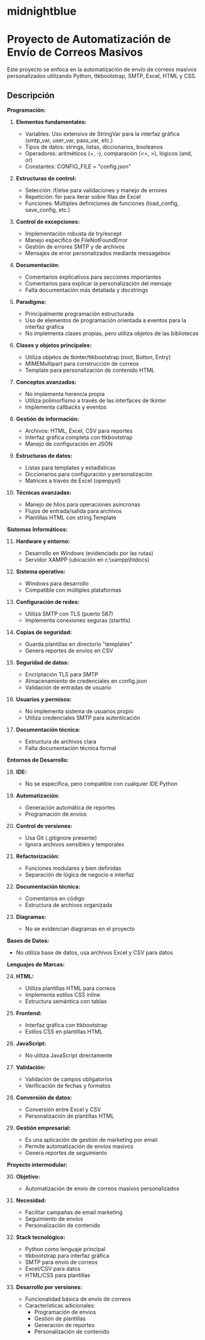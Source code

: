 # midnightblue
# Proyecto de Automatización de Envío de Correos Masivos

Este proyecto se enfoca en la automatización de envío de correos masivos personalizados utilizando Python, ttkbootstrap, SMTP, Excel, HTML y CSS.


## Descripción
**Programación:**

1. **Elementos fundamentales:**
   - Variables: Uso extensivo de StringVar para la interfaz gráfica (smtp_var, user_var, pass_var, etc.)
   - Tipos de datos: strings, listas, diccionarios, booleanos
   - Operadores: aritméticos (+, -), comparación (<=, >), lógicos (and, or)
   - Constantes: CONFIG_FILE = "config.json"

2. **Estructuras de control:**
   - Selección: if/else para validaciones y manejo de errores
   - Repetición: for para iterar sobre filas de Excel
   - Funciones: Múltiples definiciones de funciones (load_config, save_config, etc.)

3. **Control de excepciones:**
   - Implementación robusta de try/except
   - Manejo específico de FileNotFoundError
   - Gestión de errores SMTP y de archivos
   - Mensajes de error personalizados mediante messagebox

4. **Documentación:**
   - Comentarios explicativos para secciones importantes
   - Comentarios para explicar la personalización del mensaje
   - Falta documentación más detallada y docstrings

5. **Paradigma:**
   - Principalmente programación estructurada
   - Uso de elementos de programación orientada a eventos para la interfaz gráfica
   - No implementa clases propias, pero utiliza objetos de las bibliotecas

6. **Clases y objetos principales:**
   - Utiliza objetos de tkinter/ttkbootstrap (root, Button, Entry)
   - MIMEMultipart para construcción de correos
   - Template para personalización de contenido HTML

7. **Conceptos avanzados:**
   - No implementa herencia propia
   - Utiliza polimorfismo a través de las interfaces de tkinter
   - Implementa callbacks y eventos

8. **Gestión de información:**
   - Archivos: HTML, Excel, CSV para reportes
   - Interfaz gráfica completa con ttkbootstrap
   - Manejo de configuración en JSON

9. **Estructuras de datos:**
   - Listas para templates y estadísticas
   - Diccionarios para configuración y personalización
   - Matrices a través de Excel (openpyxl)

10. **Técnicas avanzadas:**
    - Manejo de hilos para operaciones asíncronas
    - Flujos de entrada/salida para archivos
    - Plantillas HTML con string.Template

**Sistemas Informáticos:**

11. **Hardware y entorno:**
    - Desarrollo en Windows (evidenciado por las rutas)
    - Servidor XAMPP (ubicación en c:\xampp\htdocs)

12. **Sistema operativo:**
    - Windows para desarrollo
    - Compatible con múltiples plataformas

13. **Configuración de redes:**
    - Utiliza SMTP con TLS (puerto 587)
    - Implementa conexiones seguras (starttls)

14. **Copias de seguridad:**
    - Guarda plantillas en directorio "templates"
    - Genera reportes de envíos en CSV

15. **Seguridad de datos:**
    - Encriptación TLS para SMTP
    - Almacenamiento de credenciales en config.json
    - Validación de entradas de usuario

16. **Usuarios y permisos:**
    - No implementa sistema de usuarios propio
    - Utiliza credenciales SMTP para autenticación

17. **Documentación técnica:**
    - Estructura de archivos clara
    - Falta documentación técnica formal

**Entornos de Desarrollo:**

18. **IDE:**
    - No se especifica, pero compatible con cualquier IDE Python

19. **Automatización:**
    - Generación automática de reportes
    - Programación de envíos

20. **Control de versiones:**
    - Usa Git (.gitignore presente)
    - Ignora archivos sensibles y temporales

21. **Refactorización:**
    - Funciones modulares y bien definidas
    - Separación de lógica de negocio e interfaz

22. **Documentación técnica:**
    - Comentarios en código
    - Estructura de archivos organizada

23. **Diagramas:**
    - No se evidencian diagramas en el proyecto

**Bases de Datos:**
- No utiliza base de datos, usa archivos Excel y CSV para datos

**Lenguajes de Marcas:**

24. **HTML:**
    - Utiliza plantillas HTML para correos
    - Implementa estilos CSS inline
    - Estructura semántica con tablas

25. **Frontend:**
    - Interfaz gráfica con ttkbootstrap
    - Estilos CSS en plantillas HTML

26. **JavaScript:**
    - No utiliza JavaScript directamente

27. **Validación:**
    - Validación de campos obligatorios
    - Verificación de fechas y formatos

28. **Conversión de datos:**
    - Conversión entre Excel y CSV
    - Personalización de plantillas HTML

29. **Gestión empresarial:**
    - Es una aplicación de gestión de marketing por email
    - Permite automatización de envíos masivos
    - Genera reportes de seguimiento

**Proyecto intermodular:**

30. **Objetivo:**
    - Automatización de envío de correos masivos personalizados

31. **Necesidad:**
    - Facilitar campañas de email marketing
    - Seguimiento de envíos
    - Personalización de contenido

32. **Stack tecnológico:**
    - Python como lenguaje principal
    - ttkbootstrap para interfaz gráfica
    - SMTP para envío de correos
    - Excel/CSV para datos
    - HTML/CSS para plantillas

33. **Desarrollo por versiones:**
    - Funcionalidad básica de envío de correos
    - Características adicionales:
      - Programación de envíos
      - Gestión de plantillas
      - Generación de reportes
      - Personalización de contenido

        